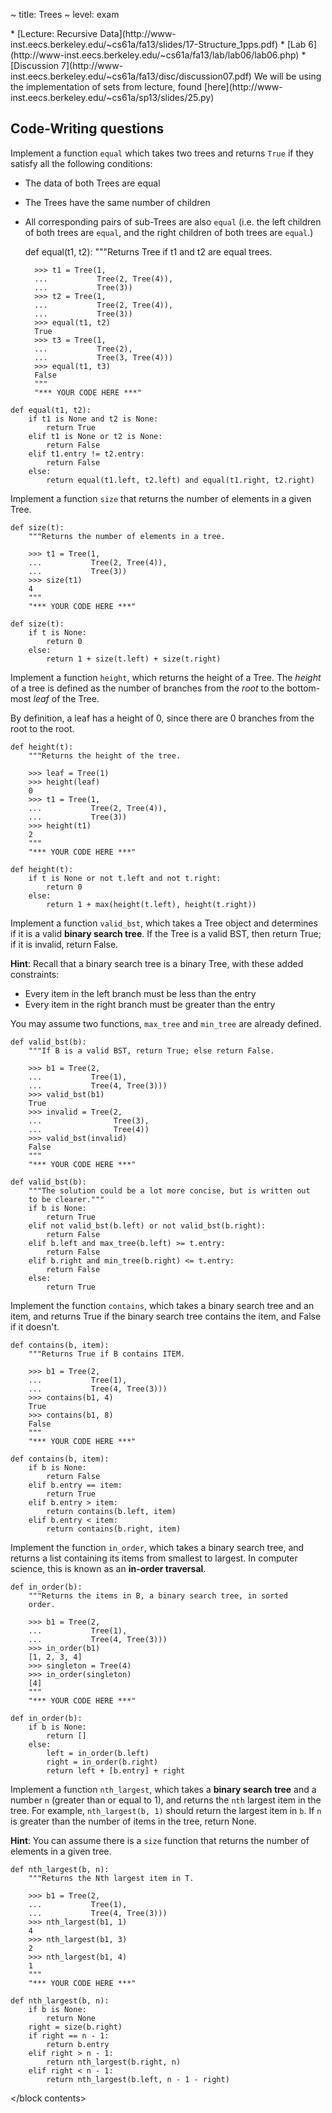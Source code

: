 ~ title: Trees
~ level: exam

<block references>
* [Lecture: Recursive Data](http://www-inst.eecs.berkeley.edu/~cs61a/fa13/slides/17-Structure_1pps.pdf)
* [Lab 6](http://www-inst.eecs.berkeley.edu/~cs61a/fa13/lab/lab06/lab06.php)
* [Discussion 7](http://www-inst.eecs.berkeley.edu/~cs61a/fa13/disc/discussion07.pdf)
</block references>

<block notes>
We will be using the implementation of sets from lecture,
found
[here](http://www-inst.eecs.berkeley.edu/~cs61a/sp13/slides/25.py)
</block notes>

<block contents>

Code-Writing questions
----------------------

<question>

Implement a function `equal` which takes two trees and returns `True`
if they satisfy all the following conditions:

* The data of both Trees are equal
* The Trees have the same number of children
* All corresponding pairs of sub-Trees are also `equal` (i.e. the left
  children of both trees are `equal`, and the right children of both
  trees are `equal`.)

    def equal(t1, t2):
        """Returns Tree if t1 and t2 are equal trees.

        >>> t1 = Tree(1,
        ...           Tree(2, Tree(4)),
        ...           Tree(3))
        >>> t2 = Tree(1,
        ...           Tree(2, Tree(4)),
        ...           Tree(3))
        >>> equal(t1, t2)
        True
        >>> t3 = Tree(1,
        ...           Tree(2),
        ...           Tree(3, Tree(4)))
        >>> equal(t1, t3)
        False
        """
        "*** YOUR CODE HERE ***"

<solution>

    def equal(t1, t2):
        if t1 is None and t2 is None:
            return True
        elif t1 is None or t2 is None:
            return False
        elif t1.entry != t2.entry:
            return False
        else:
            return equal(t1.left, t2.left) and equal(t1.right, t2.right)

</solution>

<question>

Implement a function `size` that returns the number of elements in a
given Tree.

    def size(t):
        """Returns the number of elements in a tree.

        >>> t1 = Tree(1,
        ...           Tree(2, Tree(4)),
        ...           Tree(3))
        >>> size(t1)
        4
        """
        "*** YOUR CODE HERE ***"

<solution>

    def size(t):
        if t is None:
            return 0
        else:
            return 1 + size(t.left) + size(t.right)

</solution>

<question>

Implement a function `height`, which returns the height of a Tree. The
*height* of a tree is defined as the number of branches from the
*root* to the bottom-most *leaf* of the Tree.

By definition, a leaf has a height of 0, since there are 0 branches
from the root to the root.

    def height(t):
        """Returns the height of the tree.

        >>> leaf = Tree(1)
        >>> height(leaf)
        0
        >>> t1 = Tree(1,
        ...           Tree(2, Tree(4)),
        ...           Tree(3))
        >>> height(t1)
        2
        """
        "*** YOUR CODE HERE ***"

<solution>

    def height(t):
        if t is None or not t.left and not t.right:
            return 0
        else:
            return 1 + max(height(t.left), height(t.right))

</solution>

<question>

Implement a function `valid_bst`, which takes a Tree object and
determines if it is a valid **binary search tree**. If the Tree is a
valid BST, then return True; if it is invalid, return False.

**Hint**: Recall that a binary search tree is a binary Tree, with these
added constraints:

* Every item in the left branch must be less than the entry
* Every item in the right branch must be greater than the entry

You may assume two functions, `max_tree` and `min_tree` are already
defined.

    def valid_bst(b):
        """If B is a valid BST, return True; else return False.

        >>> b1 = Tree(2,
        ...           Tree(1),
        ...           Tree(4, Tree(3)))
        >>> valid_bst(b1)
        True
        >>> invalid = Tree(2,
        ...                Tree(3),
        ...                Tree(4))
        >>> valid_bst(invalid)
        False
        """
        "*** YOUR CODE HERE ***"

<solution>

    def valid_bst(b):
        """The solution could be a lot more concise, but is written out
        to be clearer."""
        if b is None:
            return True
        elif not valid_bst(b.left) or not valid_bst(b.right):
            return False
        elif b.left and max_tree(b.left) >= t.entry:
            return False
        elif b.right and min_tree(b.right) <= t.entry:
            return False
        else:
            return True

</solution>

<question>

Implement the function `contains`, which takes a binary search tree and
an item, and returns True if the binary search tree contains the item,
and False if it doesn't.

    def contains(b, item):
        """Returns True if B contains ITEM.

        >>> b1 = Tree(2,
        ...           Tree(1),
        ...           Tree(4, Tree(3)))
        >>> contains(b1, 4)
        True
        >>> contains(b1, 8)
        False
        """
        "*** YOUR CODE HERE ***"

<solution>

    def contains(b, item):
        if b is None:
            return False
        elif b.entry == item:
            return True
        elif b.entry > item:
            return contains(b.left, item)
        elif b.entry < item:
            return contains(b.right, item)

</solution>

<question>

Implement the function `in_order`, which takes a binary search tree,
and returns a list containing its items from smallest to largest. In
computer science, this is known as an **in-order traversal**.

    def in_order(b):
        """Returns the items in B, a binary search tree, in sorted
        order.

        >>> b1 = Tree(2,
        ...           Tree(1),
        ...           Tree(4, Tree(3)))
        >>> in_order(b1)
        [1, 2, 3, 4]
        >>> singleton = Tree(4)
        >>> in_order(singleton)
        [4]
        """
        "*** YOUR CODE HERE ***"

<solution>

    def in_order(b):
        if b is None:
            return []
        else:
            left = in_order(b.left)
            right = in_order(b.right)
            return left + [b.entry] + right

</solution>

<question>

Implement a function `nth_largest`, which takes a **binary search
tree** and a number `n` (greater than or equal to 1), and returns the
`nth` largest item in the tree. For example, `nth_largest(b, 1)` should
return the largest item in `b`. If `n` is greater than the number of
items in the tree, return None.

**Hint**: You can assume there is a `size` function that returns the
number of elements in a given tree.

    def nth_largest(b, n):
        """Returns the Nth largest item in T.

        >>> b1 = Tree(2,
        ...           Tree(1),
        ...           Tree(4, Tree(3)))
        >>> nth_largest(b1, 1)
        4
        >>> nth_largest(b1, 3)
        2
        >>> nth_largest(b1, 4)
        1
        """
        "*** YOUR CODE HERE ***"

<solution>

    def nth_largest(b, n):
        if b is None:
            return None
        right = size(b.right)
        if right == n - 1:
            return b.entry
        elif right > n - 1:
            return nth_largest(b.right, n)
        elif right < n - 1:
            return nth_largest(b.left, n - 1 - right)

</solution>

</block contents>
